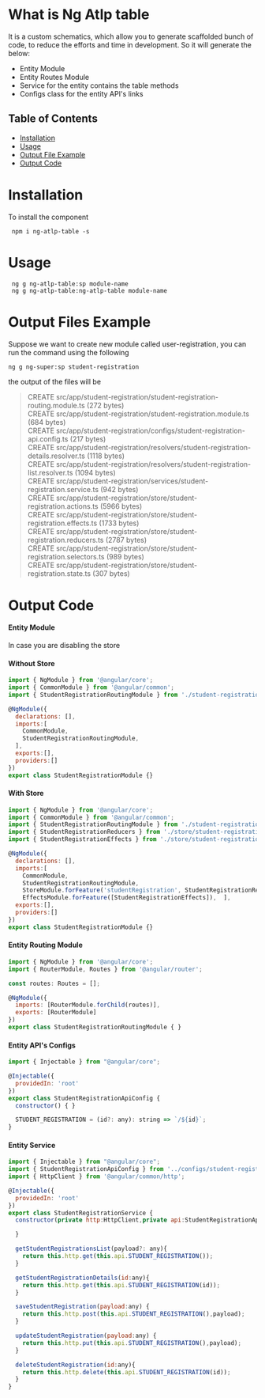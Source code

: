 # What is Ng Atlp table
It is a custom schematics, which allow you to generate scaffolded bunch of code, to reduce the efforts and time in development.
So it will generate the below:

- Entity Module
- Entity Routes Module
- Service for the entity contains the table methods
- Configs class for the entity API's links

## Table of Contents

* [Installation](#installation)
* [Usage](#usage)
* [Output File Example](#example)
* [Output Code](#code)

# Installation[](#installation) 
To install the component
```
 npm i ng-atlp-table -s
 ```
 
 # Usage[](#usage)
```
 ng g ng-atlp-table:sp module-name
 ng g ng-atlp-table:ng-atlp-table module-name
```

# Output Files Example[](#example)
Suppose we want to create new module called user-registration, you can run the command using the following
```
ng g ng-super:sp student-registration
```
the output of the files will be
> CREATE src/app/student-registration/student-registration-routing.module.ts (272 bytes)<br>
> CREATE src/app/student-registration/student-registration.module.ts (684 bytes)<br>
> CREATE src/app/student-registration/configs/student-registration-api.config.ts (217 bytes)<br>
> CREATE src/app/student-registration/resolvers/student-registration-details.resolver.ts (1118 bytes)<br>
> CREATE src/app/student-registration/resolvers/student-registration-list.resolver.ts (1094 bytes)<br>
> CREATE src/app/student-registration/services/student-registration.service.ts (942 bytes)<br>
> CREATE src/app/student-registration/store/student-registration.actions.ts (5966 bytes)<br>
> CREATE src/app/student-registration/store/student-registration.effects.ts (1733 bytes)<br>
> CREATE src/app/student-registration/store/student-registration.reducers.ts (2787 bytes)<br>
> CREATE src/app/student-registration/store/student-registration.selectors.ts (989 bytes)<br>
> CREATE src/app/student-registration/store/student-registration.state.ts (307 bytes)

# Output Code[](#code)
#### Entity Module
In case you are disabling the store

#### Without Store

```javascript
import { NgModule } from '@angular/core';
import { CommonModule } from '@angular/common';
import { StudentRegistrationRoutingModule } from './student-registration-routing.module';

@NgModule({
  declarations: [],
  imports:[
    CommonModule,
    StudentRegistrationRoutingModule,
  ],
  exports:[],
  providers:[]
})
export class StudentRegistrationModule {}
```
#### With Store

```javascript
import { NgModule } from '@angular/core';
import { CommonModule } from '@angular/common';
import { StudentRegistrationRoutingModule } from './student-registration-routing.module';
import { StudentRegistrationReducers } from './store/student-registration.reducers';
import { StudentRegistrationEffects } from './store/student-registration.effects';

@NgModule({
  declarations: [],
  imports:[
    CommonModule,
    StudentRegistrationRoutingModule,
    StoreModule.forFeature('studentRegistration', StudentRegistrationReducers),
    EffectsModule.forFeature([StudentRegistrationEffects]),  ],
  exports:[],
  providers:[]
})
export class StudentRegistrationModule {}
```
#### Entity Routing Module
```javascript
import { NgModule } from '@angular/core';
import { RouterModule, Routes } from '@angular/router';

const routes: Routes = [];

@NgModule({
  imports: [RouterModule.forChild(routes)],
  exports: [RouterModule]
})
export class StudentRegistrationRoutingModule { }
```
#### Entity API's Configs
```javascript
import { Injectable } from "@angular/core";

@Injectable({
  providedIn: 'root'
})
export class StudentRegistrationApiConfig {
  constructor() { }

  STUDENT_REGISTRATION = (id?: any): string => `/${id}`;
}
```
#### Entity Service
```javascript
import { Injectable } from "@angular/core";
import { StudentRegistrationApiConfig } from '../configs/student-registration-api.config';
import { HttpClient } from '@angular/common/http';

@Injectable({
  providedIn: 'root'
})
export class StudentRegistrationService {
  constructor(private http:HttpClient,private api:StudentRegistrationApiConfig) {

  }

  getStudentRegistrationsList(payload?: any){
    return this.http.get(this.api.STUDENT_REGISTRATION());
  }

  getStudentRegistrationDetails(id:any){
    return this.http.get(this.api.STUDENT_REGISTRATION(id));
  }

  saveStudentRegistration(payload:any) {
    return this.http.post(this.api.STUDENT_REGISTRATION(),payload);
  }

  updateStudentRegistration(payload:any) {
    return this.http.put(this.api.STUDENT_REGISTRATION(),payload);
  }

  deleteStudentRegistration(id:any){
    return this.http.delete(this.api.STUDENT_REGISTRATION(id));
  }
}
```
